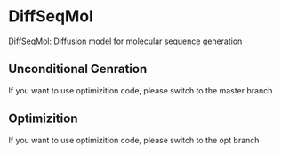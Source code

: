 # DiffSeqMol
DiffSeqMol: Diffusion model for molecular sequence generation

## Unconditional Genration
If you want to use optimizition code, please switch to the master branch

## Optimizition
If you want to use optimizition code, please switch to the opt branch